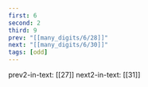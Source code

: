 ```yaml
---
first: 6
second: 2
third: 9
prev: "[[many_digits/6/28]]"
next: "[[many_digits/6/30]]"
tags: [odd]
---
```

prev2-in-text: [[27]]
next2-in-text: [[31]]
